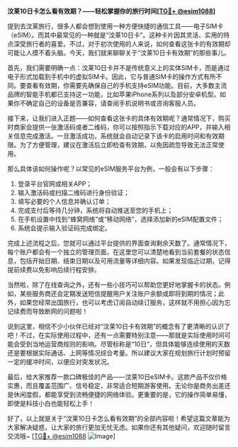 **汶莱10日卡怎么看有效期？——轻松掌握你的旅行时间[[TG💪+ @esim1088](https://t.me/s/esim1088)]**

提到去汶莱旅行，很多人都会想到使用一种方便快捷的通信工具——电子SIM卡（eSIM）。而其中最常见的一种就是“汶莱10日卡”。这种卡片因其灵活、实用的特点深受旅行者的喜爱。不过，对于初次使用的人来说，如何查看这张卡的有效期却可能让人摸不着头脑。今天，我们就来聊聊关于“汶莱10日卡有效期”的那些事儿。

首先，我们需要明确一点：汶莱10日卡并不是传统意义上的实体SIM卡，而是通过电子形式加载到手机中的虚拟SIM卡。因此，它与普通SIM卡的操作方式有所不同。要查看有效期，你需要先确保自己的手机支持eSIM功能。目前，大多数主流品牌的智能手机都已支持这一功能，比如苹果iPhone系列以及部分安卓机型。如果你不确定自己的设备是否兼容，请查阅手机说明书或咨询客服人员。

接下来，让我们进入正题——如何查看这张卡的具体有效期呢？通常情况下，购买时商家会提供一张激活码或者二维码，你可以按照指示下载对应的APP，并输入相关信息完成激活。一旦激活成功，系统就会自动记录下该卡的启用时间和有效期限。为了方便管理，建议在激活后立即检查有效期，以免因疏忽导致无法正常使用。

那么具体该如何操作呢？以常见的eSIM服务平台为例，一般会有以下步骤：
1. 登录平台官网或相关APP；
2. 输入激活码或扫描二维码进行身份验证；
3. 填写必要的个人信息并确认订单；
4. 完成支付后等待几分钟，系统将自动推送至您的手机上；
5. 在手机设置中找到“蜂窝网络”或“移动网络”，选择添加新的eSIM配置文件；
6. 系统会提示输入验证码完成绑定。

完成上述流程之后，您就可以通过平台提供的界面查询剩余天数了。通常情况下，每个账户都会有一个独立的管理页面，在这里您可以清楚地看到当前套餐的状态信息，包括开始日期、结束日期以及可用流量等详细内容。如果发现临近过期，记得提前续费以免影响后续行程安排。

当然啦，除了在线查询之外，还有一些小技巧可以帮助您更好地掌握卡的状态。例如，某些服务商还会定期发送短信提醒用户关注账户余额或即将到期的情况；此外，如果您经常出国旅行，也可以考虑订阅自动续订服务，这样就不用担心因为忘记续费而导致断网的问题啦！

说到这里，相信不少小伙伴已经对“汶莱10日卡有效期”的概念有了更清晰的认识了吧！不过，在实际使用过程中，还有一点需要特别注意——那就是实际使用时间可能会受到当地运营商规则的影响。尽管标称是“10日”，但具体能够连续使用的天数还是要根据实际通话、上网等情况综合考量。所以建议大家在规划旅行计划时预留一定的缓冲时间，以便应对突发状况。

最后，给大家推荐一款口碑极佳的产品——汶莱10日eSIM卡。这款产品不仅价格实惠，而且覆盖范围广、信号稳定，非常适合短期游客使用。无论你是商务出差还是休闲度假，都能享受到流畅便捷的网络体验。更重要的是，它的操作简单易懂，即使是科技小白也能轻松上手！

好了，以上就是关于“汶莱10日卡怎么看有效期”的全部内容啦！希望这篇文章能为大家解决疑惑，让大家的旅行更加无忧无虑。如果你还有其他疑问，欢迎随时留言交流哦~ [[TG💪+ @esim1088](https://t.me/s/esim1088) ![Image](https://i.postimg.cc/4NQfJmqS/Snipaste-2025-05-13-00-14-12.png)]